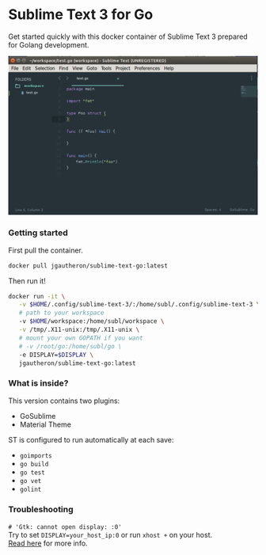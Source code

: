 # Sublime Text 3 for Go
Get started quickly with this docker container of Sublime Text 3 prepared for Golang development.

![](screenshot.png)

### Getting started
First pull the container.
```bash
docker pull jgautheron/sublime-text-go:latest
```

Then run it!
```bash
docker run -it \
   -v $HOME/.config/sublime-text-3/:/home/subl/.config/sublime-text-3 \
   # path to your workspace
   -v $HOME/workspace:/home/subl/workspace \
   -v /tmp/.X11-unix:/tmp/.X11-unix \
   # mount your own GOPATH if you want
   # -v /root/go:/home/subl/go \
   -e DISPLAY=$DISPLAY \ 
   jgautheron/sublime-text-go:latest
```

### What is inside?
This version contains two plugins:
- GoSublime
- Material Theme

ST is configured to run automatically at each save:
- `goimports`
- `go build`
- `go test`
- `go vet`
- `golint`

### Troubleshooting

`# 'Gtk: cannot open display: :0'`  
Try to set `DISPLAY=your_host_ip:0` or run `xhost +` on your host.  
[Read here](http://stackoverflow.com/questions/28392949/running-chromium-inside-docker-gtk-cannot-open-display-0) for more info.
